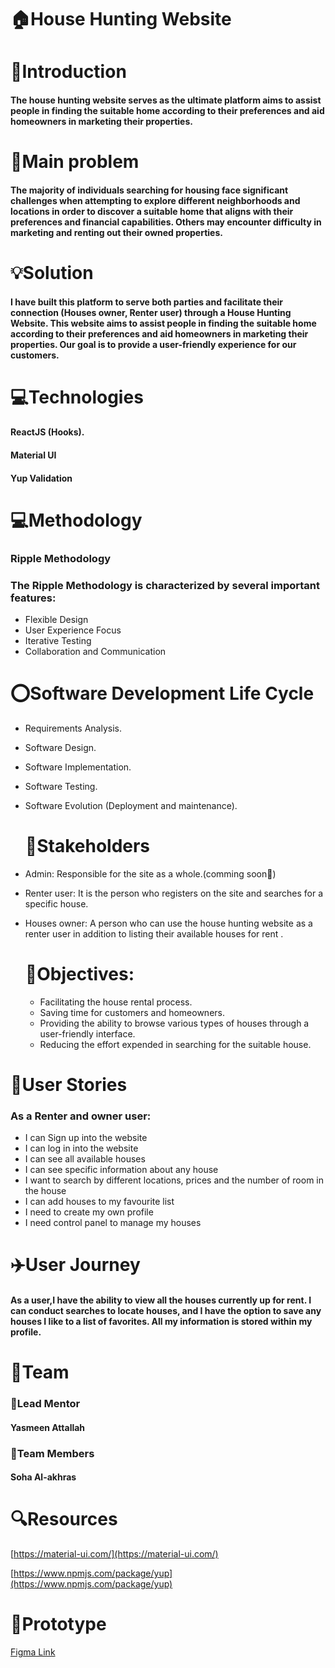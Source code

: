 # 🏠House Hunting Website 
# 📍Introduction
#### The house hunting website serves as the ultimate platform aims to assist people in finding the suitable home according to their preferences and aid homeowners in marketing their properties. 
# 🚩Main problem 
####  The majority of individuals searching for housing face significant challenges when attempting to explore different neighborhoods and locations in order to discover a suitable home that aligns with their preferences and financial capabilities. Others may encounter difficulty in marketing and renting out their owned properties.
# 💡Solution 
#### I have built this platform to serve both parties and facilitate their connection (Houses owner, Renter user) through a House Hunting Website. This website aims to assist people in finding the suitable home according to their preferences and aid homeowners in marketing their properties. Our goal is to provide a user-friendly experience for our customers.

# 💻Technologies 
#### ReactJS (Hooks).
#### Material UI
#### Yup Validation

# 💻Methodology
### Ripple Methodology
### The Ripple Methodology is characterized by several important features:
  - Flexible Design
  - User Experience Focus
  - Iterative Testing
  -  Collaboration and Communication

# ⭕Software Development Life Cycle
- Requirements Analysis. 
- Software Design. 
- Software Implementation.
- Software Testing. 
- Software Evolution (Deployment and maintenance).

  # 👥Stakeholders
- Admin: Responsible for the site as a whole.(comming soon🤩)
- Renter user: It is the person who registers on the site and searches for a specific house.
- Houses owner: A person who can use the house hunting website  as a renter user in addition to  listing their available houses for rent .

  # 📝Objectives:
  - Facilitating the house rental process.
  - Saving time for customers and homeowners.
  - Providing the ability to browse various types of houses through a user-friendly interface.
  - Reducing the effort expended in searching for the suitable house.

# 📝User Stories
### As a Renter and owner user:
  - I can Sign up into the website
  - I can log in into the website
  - I can see all available houses
 -  I can see specific information about any house
 -  I want to search by different locations, prices and the number of room in the house
 -  I can add houses to my favourite list
 -  I need to create my own profile
 -  I need control panel to manage my houses

# ✈️User Journey 
#### As a user,I have the ability to view all the houses currently up for rent. I can conduct searches to locate houses, and I have the option to save any houses I like to a list of favorites. All my information is stored within my profile.



# 👥Team
### 👤Lead Mentor 
#### Yasmeen Attallah
### 👤Team Members 
#### Soha Al-akhras
# 🔍Resources 
 [https://material-ui.com/](https://material-ui.com/)
 
[https://www.npmjs.com/package/yup](https://www.npmjs.com/package/yup)

# 🎨Prototype 
[Figma Link](https://www.figma.com/file/c2EQJ3W1lSobO8MGnvLbzR/House-Hunting?type=design&node-id=0%3A1&mode=design&t=otNwbZVebqaWT1Ze-1)




